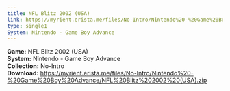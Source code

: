 ```yaml
---
title: NFL Blitz 2002 (USA)
link: https://myrient.erista.me/files/No-Intro/Nintendo%20-%20Game%20Boy%20Advance/NFL%20Blitz%202002%20(USA).zip
type: single1
System: Nintendo - Game Boy Advance
---
```

<b>Game:</b> NFL Blitz 2002 (USA)<br>
<b>System:</b> Nintendo - Game Boy Advance<br>
<b>Collection:</b> No-Intro<br>
<b>Download:</b> https://myrient.erista.me/files/No-Intro/Nintendo%20-%20Game%20Boy%20Advance/NFL%20Blitz%202002%20(USA).zip